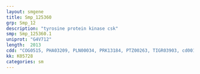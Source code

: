 ```yaml
---
layout: smgene
title: Smp_125360
grp: Smp_12
description: "tyrosine protein kinase csk"
smp: Smp_125360.1
uniprot: "G4V712"
length:  2013
cdd: "COG0515, PHA03209, PLN00034, PRK13184, PTZ00263, TIGR03903, cd00173, cd05039, cd11769, cl15255, cl17036, cl21453, pfam00017, pfam07714, smart00221, smart00252, smart00326"
kk: K05728
categories: sm
---
```

